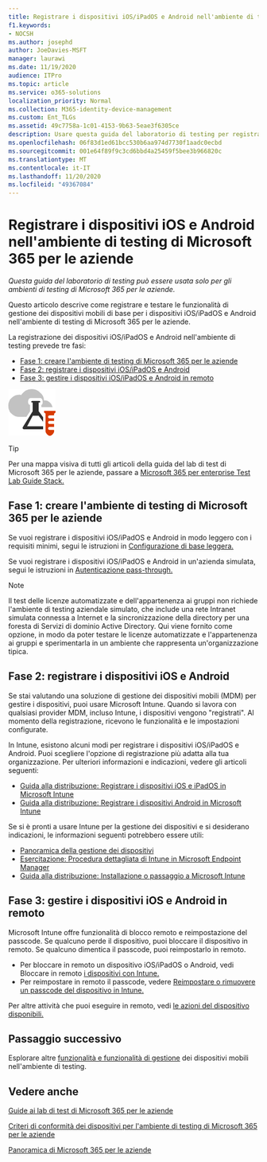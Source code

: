 ```yaml
---
title: Registrare i dispositivi iOS/iPadOS e Android nell'ambiente di testing di Microsoft 365 per le aziende
f1.keywords:
- NOCSH
ms.author: josephd
author: JoeDavies-MSFT
manager: laurawi
ms.date: 11/19/2020
audience: ITPro
ms.topic: article
ms.service: o365-solutions
localization_priority: Normal
ms.collection: M365-identity-device-management
ms.custom: Ent_TLGs
ms.assetid: 49c7758a-1c01-4153-9b63-5eae3f6305ce
description: Usare questa guida del laboratorio di testing per registrare i dispositivi nell'ambiente di testing di Microsoft 365 e gestirli in remoto.
ms.openlocfilehash: 06f83d1ed61bcc530b6aa974d7730f1aadc0ecbd
ms.sourcegitcommit: 001e64f89f9c3cd6bbd4a25459f5bee3b966820c
ms.translationtype: MT
ms.contentlocale: it-IT
ms.lasthandoff: 11/20/2020
ms.locfileid: "49367084"
---
```

# <a name="enroll-ios-and-android-devices-in-your-microsoft-365-for-enterprise-test-environment"></a>Registrare i dispositivi iOS e Android nell'ambiente di testing di Microsoft 365 per le aziende

*Questa guida del laboratorio di testing può essere usata solo per gli ambienti di testing di Microsoft 365 per le aziende.*

Questo articolo descrive come registrare e testare le funzionalità di gestione dei dispositivi mobili di base per i dispositivi iOS/iPadOS e Android nell'ambiente di testing di Microsoft 365 per le aziende.

La registrazione dei dispositivi iOS/iPadOS e Android nell'ambiente di testing prevede tre fasi:
- [Fase 1: creare l'ambiente di testing di Microsoft 365 per le aziende](#phase-1-build-out-your-microsoft-365-for-enterprise-test-environment)
- [Fase 2: registrare i dispositivi iOS/iPadOS e Android](#phase-2-enroll-your-ios-and-android-devices)
- [Fase 3: gestire i dispositivi iOS/iPadOS e Android in remoto](#phase-3-manage-your-ios-and-android-devices-remotely)

![Guide al lab di test per il cloud Microsoft](../media/m365-enterprise-test-lab-guides/cloud-tlg-icon.png)
  
> [!TIP]
> Per una mappa visiva di tutti gli articoli della guida del lab di test di Microsoft 365 per le aziende, passare a [Microsoft 365 per enterprise Test Lab Guide Stack.](../downloads/Microsoft365EnterpriseTLGStack.pdf)

## <a name="phase-1-build-out-your-microsoft-365-for-enterprise-test-environment"></a>Fase 1: creare l'ambiente di testing di Microsoft 365 per le aziende

Se vuoi registrare i dispositivi iOS/iPadOS e Android in modo leggero con i requisiti minimi, segui le istruzioni in [Configurazione di base leggera.](lightweight-base-configuration-microsoft-365-enterprise.md)
  
Se vuoi registrare i dispositivi iOS/iPadOS e Android in un'azienda simulata, segui le istruzioni in [Autenticazione pass-through.](pass-through-auth-m365-ent-test-environment.md)
  
> [!NOTE]
> Il test delle licenze automatizzate e dell'appartenenza ai gruppi non richiede l'ambiente di testing aziendale simulato, che include una rete Intranet simulata connessa a Internet e la sincronizzazione della directory per una foresta di Servizi di dominio Active Directory. Qui viene fornito come opzione, in modo da poter testare le licenze automatizzate e l'appartenenza ai gruppi e sperimentarla in un ambiente che rappresenta un'organizzazione tipica.

## <a name="phase-2-enroll-your-ios-and-android-devices"></a>Fase 2: registrare i dispositivi iOS e Android

Se stai valutando una soluzione di gestione dei dispositivi mobili (MDM) per gestire i dispositivi, puoi usare Microsoft Intune. Quando si lavora con qualsiasi provider MDM, incluso Intune, i dispositivi vengono "registrati". Al momento della registrazione, ricevono le funzionalità e le impostazioni configurate. 

In Intune, esistono alcuni modi per registrare i dispositivi iOS/iPadOS e Android. Puoi scegliere l'opzione di registrazione più adatta alla tua organizzazione. Per ulteriori informazioni e indicazioni, vedere gli articoli seguenti:

- [Guida alla distribuzione: Registrare i dispositivi iOS e iPadOS in Microsoft Intune](/mem/intune/fundamentals/deployment-guide-enrollment-ios-ipados)
- [Guida alla distribuzione: Registrare i dispositivi Android in Microsoft Intune](/mem/intune/fundamentals/deployment-guide-enrollment-android)

Se si è pronti a usare Intune per la gestione dei dispositivi e si desiderano indicazioni, le informazioni seguenti potrebbero essere utili:

- [Panoramica della gestione dei dispositivi](/mem/intune/fundamentals/what-is-device-management)
- [Esercitazione: Procedura dettagliata di Intune in Microsoft Endpoint Manager](/mem/intune/fundamentals/tutorial-walkthrough-endpoint-manager)
- [Guida alla distribuzione: Installazione o passaggio a Microsoft Intune](/mem/intune/fundamentals/deployment-guide-intune-setup)

## <a name="phase-3-manage-your-ios-and-android-devices-remotely"></a>Fase 3: gestire i dispositivi iOS e Android in remoto

Microsoft Intune offre funzionalità di blocco remoto e reimpostazione del passcode. Se qualcuno perde il dispositivo, puoi bloccare il dispositivo in remoto. Se qualcuno dimentica il passcode, puoi reimpostarlo in remoto.

- Per bloccare in remoto un dispositivo iOS/iPadOS o Android, vedi Bloccare in remoto [i dispositivi con Intune.](/mem/intune/remote-actions/device-remote-lock)
- Per reimpostare in remoto il passcode, vedere [Reimpostare o rimuovere un passcode del dispositivo in Intune.](/mem/intune/remote-actions/device-passcode-reset)

Per altre attività che puoi eseguire in remoto, vedi [le azioni del dispositivo disponibili.](/mem/intune/remote-actions/device-management#available-device-actions)
    
## <a name="next-step"></a>Passaggio successivo

Esplorare altre [funzionalità e funzionalità di gestione](m365-enterprise-test-lab-guides.md#mobile-device-management) dei dispositivi mobili nell'ambiente di testing.

## <a name="see-also"></a>Vedere anche

[Guide ai lab di test di Microsoft 365 per le aziende](m365-enterprise-test-lab-guides.md)
  
[Criteri di conformità dei dispositivi per l'ambiente di testing di Microsoft 365 per le aziende](mam-policies-for-your-microsoft-365-enterprise-dev-test-environment.md)
  
[Panoramica di Microsoft 365 per le aziende](microsoft-365-overview.md)
